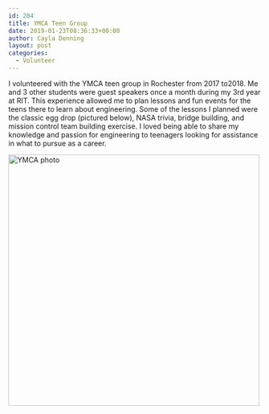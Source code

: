 ```yaml
---
id: 284
title: YMCA Teen Group
date: 2019-01-23T08:36:33+00:00
author: Cayla Denning
layout: post
categories:
  - Volunteer
---
```


I volunteered with the YMCA teen group in Rochester from 2017 to2018. Me and 3 other students were guest speakers once a month during my 3rd year at RIT. This experience allowed me to plan lessons and fun events for the teens there to learn about engineering. Some of the lessons I planned were the classic egg drop (pictured below), NASA trivia, bridge building, and mission control team building exercise. I loved being able to share my knowledge and passion for engineering to teenagers looking for assistance in what to pursue as a career. 

<div class="picture-wrapper">
  <img src="{{ site.url }}\media\volunteer\ymca.png" alt="YMCA photo" style="width:500px;"/>
</div>